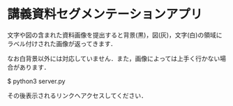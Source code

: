 # 講義資料セグメンテーションアプリ
文字や図の含まれた資料画像を提出すると背景(黒)，図(灰)，文字(白)の領域にラベル付けされた画像が返ってきます．

なお白背景以外には対応していません．また，画像によっては上手く行かない場合があります．


$ python3 server.py

その後表示されるリンクへアクセスしてください．
